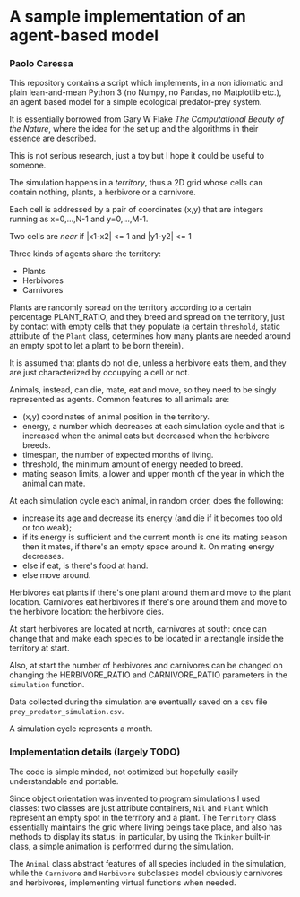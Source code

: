 # A sample implementation of an agent-based model

### Paolo Caressa

This repository contains a script which implements, in a non idiomatic and plain lean-and-mean Python 3 (no Numpy, no Pandas, no Matplotlib etc.), an agent based model for a simple ecological predator-prey system.

It is essentially borrowed from Gary W Flake *The Computational Beauty of the Nature*, where the idea for the set up and the algorithms in their essence are described.

This is not serious research, just a toy but I hope it could be useful to someone.

The simulation happens in a *territory*, thus a 2D grid whose
cells can contain nothing, plants, a herbivore or a carnivore.
    
Each cell is addressed by a pair of coordinates (x,y) that
are integers running as x=0,...,N-1 and y=0,...,M-1.

Two cells are *near* if |x1-x2| <= 1 and |y1-y2| <= 1
    
Three kinds of agents share the territory:

- Plants
- Herbivores
- Carnivores
        
Plants are randomly spread on the territory according to
a certain percentage PLANT_RATIO, and they breed and spread
on the territory, just by contact with empty cells that they
populate (a certain `threshold`, static attribute of the `Plant` class, determines how many plants are needed around an empty spot to let a plant to be born therein).
    
It is assumed that plants
do not die, unless a herbivore eats them, and they are just characterized by occupying a cell
or not.
    
Animals, instead, can die, mate, eat and move, so they
need to be singly represented as agents. Common features
to all animals are:

- (x,y) coordinates of animal position in the territory.
- energy, a number which decreases at each simulation
    cycle and that is increased when the animal eats
    but decreased when the herbivore breeds.
- timespan, the number of expected months of living.
- threshold, the minimum amount of energy needed to breed.
- mating season limits, a lower and upper month of the
    year in which the animal can mate.

At each simulation
cycle each animal, in random order, does the following:

- increase its age and decrease its energy (and die if it becomes too old or too weak);
- if its energy is sufficient and the current month is one its mating season then it mates, if there's an empty space around it. On mating energy decreases.
- else if eat, is there's food at hand.
- else move around.

Herbivores eat plants if there's one plant around them and move to the plant location. Carnivores eat herbivores if there's one around them and move to the herbivore location: the herbivore dies.

At start herbivores are located at north, carnivores at south: once can change that and make each species to be located in a rectangle inside the territory at start.

Also, at start the number of herbivores and carnivores can be changed on changing the HERBIVORE_RATIO and CARNIVORE_RATIO parameters in the `simulation` function.

Data collected during the simulation are eventually saved on a csv file `prey_predator_simulation.csv`.

A simulation cycle represents a month.

### Implementation details (largely TODO)

The code is simple minded, not optimized but hopefully easily understandable and portable.

Since object orientation was invented to program simulations I used classes: two classes are just attribute containers, `Nil` and `Plant` which represent an empty spot in the territory and a plant. The `Territory` class essentially maintains the grid where living beings take place, and also has methods to display its status: in particular, by using the `Tkinker` built-in class, a simple animation is performed during the simulation.

The `Animal` class abstract features of all species included in the simulation, while the `Carnivore` and `Herbivore` subclasses model obviously carnivores and herbivores, implementing virtual functions when needed.